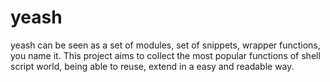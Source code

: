 yeash
=====

yeash can be seen as a set of modules, set of snippets, wrapper functions, you name it. This project aims to collect the most popular functions of shell script world, being able to reuse, extend in a easy and readable way.
